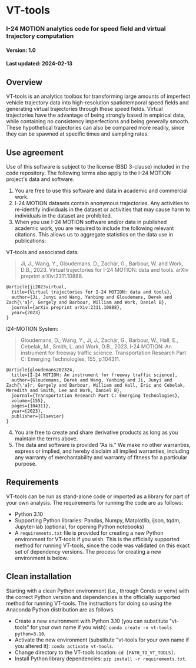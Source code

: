 # VT-tools
### I-24 MOTION analytics code for speed field and virtual trajectory computation
#### Version: 1.0
#### Last updated: 2024-02-13

## Overview

VT-tools is an analytics toolbox for transforming large amounts of imperfect vehicle trajectory data into high-resolution spatiotemporal speed fields and generating virtual trajectories through these speed fields. Virtual trajectories have the advantage of being strongly based in empirical data, while containing no consistency imperfections and being generally smooth. These hypothetical trajectories can also be compared more readily, since they can be spawned at specific times and sampling rates.

## Use agreement

Use of this software is subject to the license (BSD 3-clause) included in the code repository. The following terms also apply to the I-24 MOTION project's data and software.

1. You are free to use this software and data in academic and commercial work. 
2. I-24 MOTION datasets contain anonymous trajectories. Any activities to re-identify individuals in the dataset or activities that may cause harm to individuals in the dataset are prohibited.
3. When you use I-24 MOTION software and/or data in published academic work, you are required to include the following relevant citations. This allows us to aggregate statistics on the data use in publications:

VT-tools and associated data:

> Ji, J., Wang, Y., Gloudemans, D., Zachár, G., Barbour, W. and Work, D.B., 2023. Virtual trajectories for I-24 MOTION: data and tools. arXiv preprint arXiv:2311.10888.

```
@article{ji2023virtual,
  title={Virtual trajectories for I-24 MOTION: data and tools},
  author={Ji, Junyi and Wang, Yanbing and Gloudemans, Derek and Zach{\'a}r, Gergely and Barbour, William and Work, Daniel B},
  journal={arXiv preprint arXiv:2311.10888},
  year={2023}
}
```

I24-MOTION System:

> Gloudemans, D., Wang, Y., Ji, J., Zachár, G., Barbour, W., Hall, E., Cebelak, M., Smith, L. and Work, D.B., 2023. I-24 MOTION: An instrument for freeway traffic science. Transportation Research Part C: Emerging Technologies, 155, p.104311.

```
@article{gloudemans202324,
  title={I-24 MOTION: An instrument for freeway traffic science},
  author={Gloudemans, Derek and Wang, Yanbing and Ji, Junyi and Zach{\'a}r, Gergely and Barbour, William and Hall, Eric and Cebelak, Meredith and Smith, Lee and Work, Daniel B},
  journal={Transportation Research Part C: Emerging Technologies},
  volume={155},
  pages={104311},
  year={2023},
  publisher={Elsevier}
}
```

4. You are free to create and share derivative products as long as you maintain the terms above. 
5. The data and software is provided “As is.” We make no other warranties, express or implied, and hereby disclaim all implied warranties, including any warranty of merchantability and warranty of fitness for a particular purpose.

## Requirements

VT-tools can be run as stand-alone code or imported as a library for part of your own analysis. The requirements for running the code are as follows:
- Python 3.10
- Supporting Python libraries: Pandas, Numpy, Matplotlib, ijson, tqdm, Jupyter-lab (optional, for opening Python notebooks)
- A `requirements.txt` file is provided for creating a new Python environment for VT-tools if you wish. This is the officially supported method for running VT-tools, since the code was validated on this exact set of dependency versions. The process for creating a new environment is below.


## Clean installation

Starting with a clean Python environment (i.e., through Conda or venv) with the correct Python version and dependencies is the officially supported method for running VT-tools. The instructions for doing so using the Anaconda Python distribution are as follows.

- Create a new environment with Python 3.10 (you can substitute "vt-tools" for your own name if you wish): `conda create -n vt-tools python=3.10`. 
- Activate the new environment (substitute "vt-tools for your own name if you altered it): `conda activate vt-tools`. 
- Change directory to the VT-tools location: `cd [PATH_TO_VT_TOOLS]`.
- Install Python library dependencies: `pip install -r requirements.txt`.
